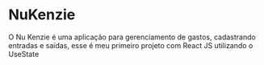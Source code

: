 # NuKenzie
O Nu Kenzie é uma aplicação para gerenciamento de gastos, cadastrando entradas e saídas, esse é meu primeiro projeto com React JS utilizando o UseState
